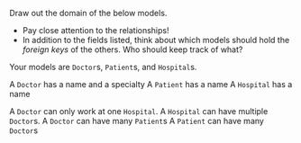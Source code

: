 Draw out the domain of the below models.  

* Pay close attention to the relationships!
* In addition to the fields listed, think about which models should hold the _foreign keys_ of the others.  Who should keep track of what?

Your models are `Doctor`s, `Patient`s, and `Hospital`s.

A `Doctor` has a name and a specialty
A `Patient` has a name
A `Hospital` has a name

A `Doctor` can only work at one `Hospital`.
A `Hospital` can have multiple `Doctor`s.
A `Doctor` can have many `Patient`s
A `Patient` can have many `Doctor`s